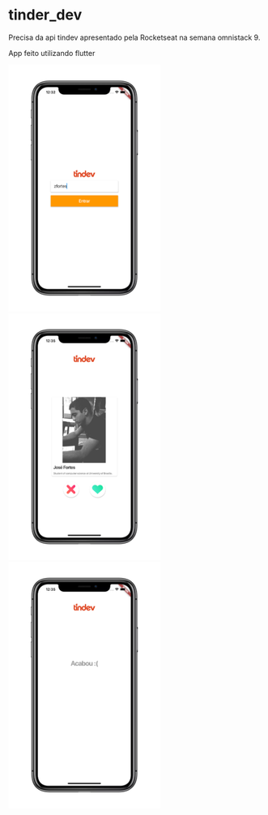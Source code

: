 # tinder_dev

Precisa da api tindev apresentado pela Rocketseat na semana omnistack 9.

App feito utilizando flutter

<img width=300 src="images_git/4.png"/>
<img width=300 src="images_git/5.png"/>
<img width=300 src="images_git/6.png"/>


